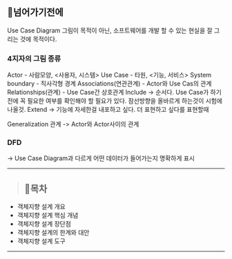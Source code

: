 <h2 id="📌넘어가기전에">📌넘어가기전에</h2>
<p>Use Case Diagram
그림이 목적이 아닌, 소프트웨어를 개발 할 수 있는 현실을 잘 그리는 것에 목적이다. </p>
<h3 id="4지자의-그림-종류">4지자의 그림 종류</h3>
<p>Actor - 사람모양, &lt;사용자, 시스템&gt;
Use Case - 타원, &lt;기능, 서비스&gt;
System boundary - 직사각형 경계
Associations(연관관계) - Actor와 Use Cas의 관계
Relationships(관계) - Use Case간 상호관계
Include -&gt; 순서다.
Use Case가 하기전에 꼭 필요한 여부를 확인해야 할 필요가 있다.
잠선방향을 올바르게 하는것이 시험에 나올것.
Extend -&gt; 기능에 자세한걸 내포하고 싶다. 더 표현하고 싶다를 표현할때 </p>
<p>Generalization  관계 
-&gt; Actor와 Actor사이의 관계</p>
<h3 id="dfd">DFD</h3>
<p>-&gt; Use Case Diagram과 다르게 어떤 데이터가 들어가는지 명확하게 표시</p>
<hr />
<blockquote>
<h2 id="🎯목차">🎯목차</h2>
</blockquote>
<ul>
<li>객체지향 설계 개요</li>
<li>객체지향 설계 핵심 개념</li>
<li>객체지향 설계 장단점</li>
<li>객체지향 설계의 한계와 대안</li>
<li>객체지향 설계 도구</li>
</ul>
<hr />